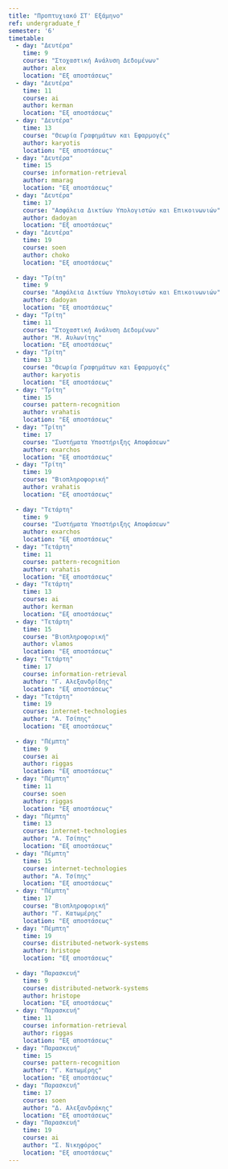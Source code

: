```yaml
---
title: "Προπτυχιακό ΣΤ' Εξάμηνο"
ref: undergraduate_f
semester: '6'
timetable:
  - day: "Δευτέρα"
    time: 9
    course: "Στοχαστική Ανάλυση Δεδομένων" 
    author: alex
    location: "Εξ αποστάσεως"
  - day: "Δευτέρα"
    time: 11
    course: ai
    author: kerman
    location: "Εξ αποστάσεως"
  - day: "Δευτέρα"
    time: 13
    course: "Θεωρία Γραφημάτων και Εφαρμογές"
    author: karyotis
    location: "Εξ αποστάσεως"
  - day: "Δευτέρα"
    time: 15
    course: information-retrieval
    author: mmarag
    location: "Εξ αποστάσεως"
  - day: "Δευτέρα"
    time: 17
    course: "Ασφάλεια Δικτύων Υπολογιστών και Επικοινωνιών"
    author: dadoyan
    location: "Εξ αποστάσεως"
  - day: "Δευτέρα"
    time: 19
    course: soen
    author: choko
    location: "Εξ αποστάσεως"
    
  - day: "Τρίτη"
    time: 9
    course: "Ασφάλεια Δικτύων Υπολογιστών και Επικοινωνιών"
    author: dadoyan
    location: "Εξ αποστάσεως"
  - day: "Τρίτη"
    time: 11
    course: "Στοχαστική Ανάλυση Δεδομένων" 
    author: "Μ. Αυλωνίτης"
    location: "Εξ αποστάσεως"
  - day: "Τρίτη"
    time: 13
    course: "Θεωρία Γραφημάτων και Εφαρμογές"
    author: karyotis
    location: "Εξ αποστάσεως"
  - day: "Τρίτη"
    time: 15
    course: pattern-recognition
    author: vrahatis
    location: "Εξ αποστάσεως"
  - day: "Τρίτη"
    time: 17
    course: "Συστήματα Υποστήριξης Αποφάσεων"
    author: exarchos
    location: "Εξ αποστάσεως"
  - day: "Τρίτη"
    time: 19
    course: "Βιοπληροφορική"
    author: vrahatis
    location: "Εξ αποστάσεως"
    
  - day: "Τετάρτη"
    time: 9
    course: "Συστήματα Υποστήριξης Αποφάσεων"
    author: exarchos
    location: "Εξ αποστάσεως"
  - day: "Τετάρτη"
    time: 11
    course: pattern-recognition
    author: vrahatis
    location: "Εξ αποστάσεως"
  - day: "Τετάρτη"
    time: 13
    course: ai
    author: kerman
    location: "Εξ αποστάσεως"
  - day: "Τετάρτη"
    time: 15
    course: "Βιοπληροφορική"
    author: vlamos
    location: "Εξ αποστάσεως"
  - day: "Τετάρτη"
    time: 17
    course: information-retrieval
    author: "Γ. Αλεξανδρίδης"
    location: "Εξ αποστάσεως"
  - day: "Τετάρτη"
    time: 19
    course: internet-technologies
    author: "Α. Τσίπης"
    location: "Εξ αποστάσεως"
    
  - day: "Πέμπτη"
    time: 9
    course: ai
    author: riggas
    location: "Εξ αποστάσεως"
  - day: "Πέμπτη"
    time: 11
    course: soen
    author: riggas
    location: "Εξ αποστάσεως"
  - day: "Πέμπτη"
    time: 13
    course: internet-technologies
    author: "Α. Τσίπης"
    location: "Εξ αποστάσεως"
  - day: "Πέμπτη"
    time: 15
    course: internet-technologies
    author: "Α. Τσίπης"
    location: "Εξ αποστάσεως"
  - day: "Πέμπτη"
    time: 17
    course: "Βιοπληροφορική"
    author: "Γ. Κατωμέρης"
    location: "Εξ αποστάσεως"
  - day: "Πέμπτη"
    time: 19
    course: distributed-network-systems
    author: hristope
    location: "Εξ αποστάσεως"
    
  - day: "Παρασκευή"
    time: 9
    course: distributed-network-systems
    author: hristope
    location: "Εξ αποστάσεως"
  - day: "Παρασκευή"
    time: 11
    course: information-retrieval
    author: riggas
    location: "Εξ αποστάσεως"
  - day: "Παρασκευή"
    time: 15
    course: pattern-recognition
    author: "Γ. Κατωμέρης"
    location: "Εξ αποστάσεως"
  - day: "Παρασκευή"
    time: 17
    course: soen
    author: "Δ. Αλεξανδράκης"
    location: "Εξ αποστάσεως"
  - day: "Παρασκευή"
    time: 19
    course: ai
    author: "Σ. Νικηφόρος"
    location: "Εξ αποστάσεως"
---
```

